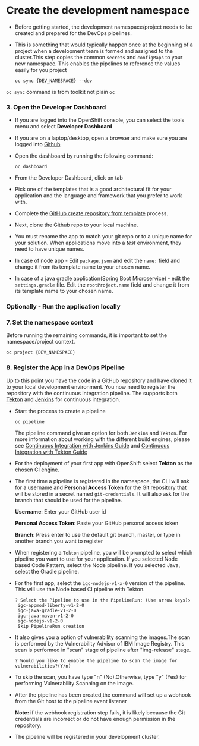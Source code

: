 # Create the development namespace

- Before getting started, the development namespace/project needs to be created and prepared for the DevOps pipelines.
- This is something that would typically happen once at the beginning of a project when a development team is formed and 
  assigned to the cluster.This step copies the common `secrets` and `configMaps` to your new namespace. This enables the pipelines to reference the values easily for you project

    ```
    oc sync {DEV_NAMESPACE} --dev
    ```

`oc sync` command is from toolkit not plain `oc`

### 3. Open the Developer Dashboard
- If you are logged into the OpenShift console, you can select the tools menu and select **Developer Dashboard**

- If you are on a laptop/desktop, open a browser and make sure you are logged into [Github](https://github.com)

- Open the dashboard by running the following command:
  ```
  oc dashboard
  ```
- From the Developer Dashboard, click on **<Globals name="templates" />** tab
- Pick one of the templates that is a good architectural fit for your application and the language and framework that you prefer to work with.

- Complete the [GitHub create repository from template](https://help.github.com/en/github/creating-cloning-and-archiving-repositories/creating-a-repository-from-a-template)
process.

- Next, clone the Github repo to your local machine.

- You must rename the app to match your git repo or to a unique name for your solution. When applications move into a _test_ environment, they need to have unique names.

- In case of node app - Edit `package.json` and edit the `name:` field and change it from its template name to your chosen name.
- In case of a java gradle application(Spring Boot Microservice) -  edit the `settings.gradle` file. Edit the `rootProject.name` field and change it from its template name to your chosen name.


### Optionally - Run the application locally

### 7. Set the namespace context

Before running the remaining commands, it is important to set the
namespace/project context.

```shell script
oc project {DEV_NAMESPACE} 
```
### 8. Register the App in a DevOps Pipeline

Up to this point you have the code in a GitHub repository and have cloned it to your local development environment. You now need to register the repository with the continuous integration pipeline. The <Globals name="env" /> supports both [Tekton](/guides/continuous-integration-tekton) and [Jenkins](/guides/continuous-integration) for continuous
integration.

- Start the process to create a pipeline

    ```shell script
    oc pipeline
    ```

    <InlineNotification kind="info">

    The pipeline command give an option for both `Jenkins` and `Tekton`. For more information about working with the
    different build engines, please see [Continuous Integration with Jenkins Guide](/guides/continuous-integration) and
    [Continuous Integration with Tekton Guide](/guides/continuous-integration-tekton)

    </InlineNotification>

- For the deployment of your first app with OpenShift select **Tekton** as the chosen CI engine.

- The first time a pipeline is registered in the namespace, the CLI will ask for a username and
**Personal Access Token** for the Git repository that will be stored in a secret named `git-credentials`. It will
also ask for the branch that should be used for the pipeline.

  **Username**: Enter your GitHub user id

  **Personal Access Token**: Paste your GitHub personal access token

  **Branch**: Press enter to use the default git branch, master, or type in another branch you want to register

- When registering a `Tekton` pipeline, you will be prompted to select which pipeline you want to use for your application. If you selected Node based Code Pattern, select the Node pipeline. If you selected Java, select the Gradle pipeline.
- For the first app, select the `igc-nodejs-v1-x-0` version of the pipeline. This will use the Node based CI pipeline with Tekton.
    ```
    ? Select the Pipeline to use in the PipelineRun: (Use arrow keys)❯
     igc-appmod-liberty-v1-2-0
     igc-java-gradle-v1-2-0
     igc-java-maven-v1-2-0
     igc-nodejs-v1-2-0
     Skip PipelineRun creation
    ```
- It also gives you a option of vulnerability scanning the images.The scan is performed by the Vulnerability Advisor of IBM Image Registry. This scan is performed in "scan" stage of pipeline after "img-release" stage.
  ```
  ? Would you like to enable the pipeline to scan the image for vulnerabilities?(Y/n)
  ```
- To skip the scan, you have type "n" (No).Otherwise, type "y" (Yes) for performing Vulnerability Scanning on the image.

- After the pipeline has been created,the command will set up a webhook from the Git host to the pipeline event listener

    **Note:** if the webhook registration step fails, it is likely because the Git credentials are incorrect or do not have enough permission in the repository. 

- The pipeline will be registered in your development cluster.

